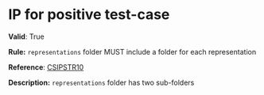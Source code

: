 # IP for positive test-case

**Valid**: True

**Rule:**  `representations` folder MUST include a folder for each representation

**Reference**: [CSIPSTR10](https://dilcisboard.github.io/E-ARK-CSIP/specification/implementation/structure/#CSIPSTR10)

**Description:** `representations` folder has two sub-folders
